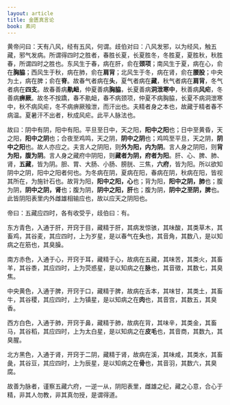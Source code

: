```yaml
---
layout: article
title: 金匮真言论
book: 素问
---
```


黄帝问曰：天有八风，经有五风，何谓。歧伯对曰：八风发邪，以为经风，触五藏，邪气发病。所谓得四时之胜者，春胜长夏，长夏胜冬，冬胜夏，夏胜秋，秋胜春，所谓四时之胜也。东风生于春，病在肝，俞在**颈项**；南风生于夏，病在心，俞在**胸脇**；西风生于秋，病在肺，俞在**肩背**；北风生于冬，病在肾，俞在**腰股**；中央为土，病在脾；俞在**脊**。故春气者病在**头**，夏气者病在**藏**，秋气者病在**肩背**，冬气者病在**四支**。故春善病**鼽衄**，仲夏善病**胸脇**，长夏善病**洞泄寒中**，秋善病**风疟**，冬善病**痹厥**。故冬不按蹻，春不鼽衄，春不病颈项，仲夏不病胸脇，长夏不病洞泄寒中，秋不病风疟，冬不病痹厥飱泄，而汗出也。夫精者身之本也，故藏于精者春不病温。夏暑汗不出者，秋成风疟。此平人脉法也。

故曰：阴中有阴，阳中有阳。平旦至日中，天之阳，**阳中之阳**也；日中至黄昏，天之阳，**阳中之阴**也；合夜至鸡鸣，天之阴，**阴中之阴**也；鸡鸣至平旦，天之阴，**阴中之阳**也。故人亦应之。夫言人之阴阳，则**外为阳，内为阴**。言人身之阴阳，则**背为阳，腹为阴**。言人身之藏府中阴阳，则**藏者为阴，府者为阳**。肝、心、脾、肺、肾，**五藏**，皆为阴。胆、胃、大肠、小肠、膀胱、三焦，**六府**，皆为阳。所以欲知阴中之阴，阳中之阳者何也。为冬病在阴，夏病在阳，春病在阴，秋病在阳，皆视其所在，为施针石也。故背为阳，**阳中之阳，心**也；背为阳，**阳中之阴，肺**也；腹为阴，**阴中之阴，肾**也；腹为阴，**阴中之阳，肝**也；腹为阴，**阴中之至阴，脾**也。此皆阴阳表里内外雌雄相输应也，故以应天之阴阳也。

帝曰：五藏应四时，各有收受乎，歧伯曰：有。

东方青色，入通于肝，开窍于目，藏精于肝，其病发惊骇，其味酸，其类草木，其畜鸡，其谷麦，其应四时，上为岁星，是以春气在**头**也，其音角，其数八，是以知病之在筋也，其臭臊。

南方赤色，入通于心，开窍于耳，藏精于心，故病在五藏，其味苦，其类火，其畜羊，其谷黍，其应四时，上为荧惑星，是以知病之在**脉**也，其音徵，其数七，其臭焦。

中央黄色，入通于脾，开窍于口，藏精于脾，故病在舌本，其味甘，其类土，其畜牛，其谷稷，其应四时，上为镇星，是以知病之在**肉**也，其音宫，其数五，其臭香。

西方白色，入通于肺，开窍于鼻，藏精于肺，故病在背，其味辛，其类金，其畜马，其谷稻，其应四时，上为太白星，是以知病之在**皮毛**也，其音商，其数九，其臭腥。

北方黑色，入通于肾，开窍于二阴，藏精于肾，故病在溪，其味咸，其类水，其畜彘，其谷豆，其应四时，上为辰星，是以知病之在**骨**也，其音羽，其数六，其臭腐。

故善为脉者，谨察五藏六府，一逆一从，阴阳表里，雌雄之纪，藏之心意，合心于精，非其人勿教，非其真勿授，是谓得道。

